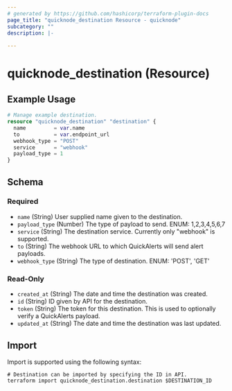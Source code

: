 ```yaml
---
# generated by https://github.com/hashicorp/terraform-plugin-docs
page_title: "quicknode_destination Resource - quicknode"
subcategory: ""
description: |-
  
---
```


# quicknode_destination (Resource)



## Example Usage

```terraform
# Manage example destination.
resource "quicknode_destination" "destination" {
  name         = var.name
  to           = var.endpoint_url
  webhook_type = "POST"
  service      = "webhook"
  payload_type = 1
}
```

<!-- schema generated by tfplugindocs -->
## Schema

### Required

- `name` (String) User supplied name given to the destination.
- `payload_type` (Number) The type of payload to send. ENUM: 1,2,3,4,5,6,7
- `service` (String) The destination service. Currently only "webhook" is supported.
- `to` (String) The webhook URL to which QuickAlerts will send alert payloads.
- `webhook_type` (String) The type of destination. ENUM: 'POST', 'GET'

### Read-Only

- `created_at` (String) The date and time the destination was created.
- `id` (String) ID given by API for the destination.
- `token` (String) The token for this destination. This is used to optionally verify a QuickAlerts payload.
- `updated_at` (String) The date and time the destination was last updated.

## Import

Import is supported using the following syntax:

```shell
# Destination can be imported by specifying the ID in API.
terraform import quicknode_destination.destination $DESTINATION_ID
```
